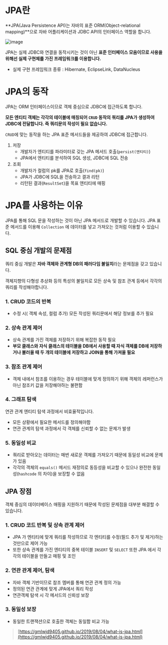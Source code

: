 # JPA란

**JPA(Java Persistence API)는 자바의 표준 ORM(Object-relational mapping)**으로 자바 어플리케이션과 JDBC API의 인터페이스 역할을 합니다.

![image](https://user-images.githubusercontent.com/49678555/125571079-061552c8-ed27-4364-b3f5-b5788b51d1af.png)


JPA는 실제 JDBC와 연결을 동작시키는 것이 아닌 **표준 인터페이스 모음이므로 사용을 위해선 실제 구현체를 가진 프레임워크를 이용합니다.**

- 실제 구현 프레임워크 종류 : Hibernate, EclipseLink, DataNucleus

# JPA의 동작

JPA는 ORM 인터페이스이므로 객체 중심으로 JDBC에 접근하도록 합니다. 

**모든 엔티티 객체는 각각의 테이블에 매칭되어 `CRUD` 동작의 쿼리를 JPA가 생성하여 JDBC에 전달합니다. 즉 쿼리문의 작성이 필요 없습니다.**

`CRUD`에 맞는 동작을 하는 JPA 표준 메서드들을 제공하여 JDBC에 접근합니다.

1. 저장
    - 개발자가 엔티티를 파라미터로 갖는 JPA 메서드 호출(`persist(엔티티)`)
    - JPA에서 엔티티를 분석하여 SQL 생성, JDBC에 SQL 전송
2. 조회
    - 개발자가 컬럼의 pk를 JPA로 호출(`find(pk)`)
    - JPA가 JDBC에 SQL을 전송하고 결과 리턴
    - 리턴된 결과(`ResultSet`)을 목표 엔티티에 매핑

# JPA를 사용하는 이유

JPA를 통해 SQL 문을 작성하는 것이 아닌 JPA 메서드로 개발할 수 있습니다. JPA 표준 메서드를 이용해 `Collection` 에 데이터를 넣고 가져오는 것처럼 이용할 수 있습니다.

## SQL 중심 개발의 문제점

쿼리 중심 개발은 **자바 객체와 관계형 DB의 패러다임 불일치**라는 문제점을 갖고 있습니다.

객체지향의 다형성 추상화 등의 특성의 불일치로 모든 상속 및 참조 관계 등에서 각각의 쿼리를 작성해야합니다. 

### 1. CRUD 코드의 반복

- 수정 시( 객체 속성, 컬럼 추가) 모든 작성된 쿼리문에서 해당 정보를 추가 필요

### 2. 상속 관계 제어

- 상속 관계를 가진 객체를 저장하기 위해 복잡한 동작 필요
- **부모 클래스와 자식 클래스의 테이블을 DB에서 사용할 때 자식 객체를 DB에 저장하거나 불러올 때 두 개의 테이블에 저장하고 JOIN을 통해 가져올 필요**

### 3. 참조 관계 제어

- 객체 내에서 참조를 이용하는 경우 테이블에 맞게 정의하기 위해 객체의 레퍼런스가 아닌 참조키 값을 저장해야하는 불편함

### 4. 그래프 탐색

연관 관계 엔티티 탐색 과정에서 비효율적입니다.

- 모든 상황에서 필요한 메서드를 정의해야함
- 연관 관계의 탐색 과정에서 각 객체를 신뢰할 수 없는 문제가 발생

### 5. 동일성 비교

- 쿼리로 받아오는 데이터는 매번 새로운 객체를 가져오기 때문에 동일성 비교에 문제가 있음
- 각각의 객체의 `equals()` 메서드 재정의로 동등성을 비교할 수 있으나 완전한 동일성(`hashcode` 의 차이)을 보장할 수 없음

## JPA 장점

객체 중심의 데이터베이스 매핑을 지원하기 때문에 작성된 문제점을 대부분 해결할 수 있습니다.

### 1. CRUD 코드 반복 및 상속 관계 제어

- JPA 가 엔티티에 맞게 쿼리를 작성하므로 각 엔티티를 수정(필드 추가 및 제거)하는 것만으로 제어 가능
- 또한 상속 관계를 가진 엔티티의 중복 테이블 `INSERT` 및 `SELECT` 또한 JPA 에서 각각의 테이블을 만들고 매핑 및 조인

### 2. 연관 관계 제어, 탐색

- 자바 객체 기반이므로 참조 멤버를 통해 연관 관계 정의 가능
- 정의된 연관 관계에 맞게 JPA에서 쿼리 작성
- 연관객체 탐색 시 각 메서드의 신뢰성 보장

### 3. 동일성 보장

- 동일한 트랜잭션으로 호출한 객체는 동일함 비교 가능

> [https://gmlwjd9405.github.io/2019/08/04/what-is-jpa.html](https://gmlwjd9405.github.io/2019/08/04/what-is-jpa.html)

